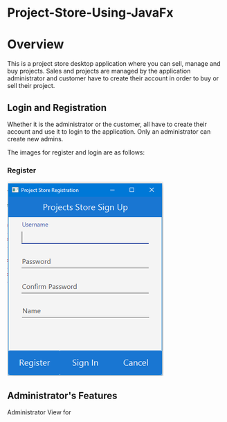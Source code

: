 # Project-Store-Using-JavaFx
<h1> Overview </h1>
This is a project store desktop application where you can sell, manage and buy projects. Sales and projects are managed by the application administrator and customer have to create their account in order to buy or sell their project.

<h2> Login and Registration </h2>
<p>Whether it is the administrator or the customer, all have to create their account and use it to login to the application. Only an administrator can create new admins. </p>
<p> The images for register and login are as follows: <p>
<h3> Register </h3>
<img src= "ProjectImages\Register.png" />

<h2> Administrator's Features </h2>
 Administrator View for   
